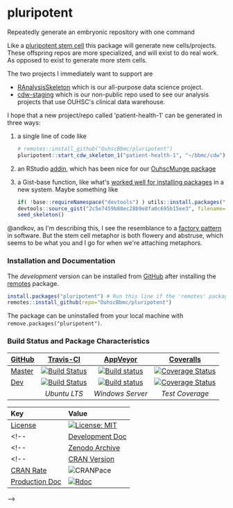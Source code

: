 pluripotent
=========================

Repeatedly generate an embryonic repository with one command

Like a [pluripotent stem cell](https://en.wikipedia.org/wiki/Stem_cell#Potency_meaning) this package will generate new cells/projects.  These offspring repos are more specialized, and will exist to do real work.  As opposed to exist to generate more stem cells.

The two projects I immediately want to support are 
* [RAnalysisSkeleton](https://github.com/wibeasley/RAnalysisSkeleton) which is our all-purpose data science project.
* [cdw-staging](https://github.com/OuhscBbmc/cdw-staging) which is our non-public repo used to see our analysis projects that use OUHSC's clinical data warehouse.

I hope that a new project/repo called 'patient-health-1' can be generated in three ways:
1. a single line of code like

    ```r
    # remotes::install_github("OuhscBbmc/pluripotent")
    pluripotent::start_cdw_skeleton_1("patient-health-1", "~/bbmc/cdw")
    ```
    
1. an RStudio [addin](https://rstudio.github.io/rstudioaddins/), which has been nice for our [OuhscMunge package](http://ouhscbbmc.github.io/OuhscMunge/reference/install_packages_addin.html)
1. a Gist-base function, like what's [worked well for installing packages](https://github.com/OuhscBbmc/RedcapExamplesAndPatterns/blob/master/DocumentationGlobal/ResourcesInstallation.md#installation-required) in a new system.  Maybe something like

    ```r
    if( !base::requireNamespace("devtools") ) utils::install.packages("devtools")
    devtools::source_gist("2c5e7459b88ec28b9e8fa0c695b15ee3", filename="seed.R")
    seed_skeleton()
    ```

@andkov, as I'm describing this, I see the resemblance to a [factory pattern](https://en.wikipedia.org/wiki/Factory_(object-oriented_programming)) in software.  But the stem cell metaphor is both flowery and abstruse, which seems to be what you and I go for when we're attaching metaphors.


### Installation and Documentation

The *development* version can be installed from [GitHub](https://github.com/OuhscBbmc/pluripotent) after installing the [remotes](https://CRAN.R-project.org/package=remotes) package.

```r
install.packages("pluripotent") # Run this line if the 'remotes' package isn't installed already.
remotes::install_github(repo="OuhscBbmc/pluripotent")
```


The package can be uninstalled from your local machine with `remove.packages("pluripotent")`.


### Build Status and Package Characteristics

| [GitHub](https://github.com/OuhscBbmc/pluripotent) | [Travis-CI](https://travis-ci.org/OuhscBbmc/pluripotent/builds) | [AppVeyor](https://ci.appveyor.com/project/wibeasley/pluripotent/history) | [Coveralls](https://coveralls.io/r/OuhscBbmc/pluripotent) |
| :----- | :---------------------------: | :-----------------------------: | :-------: |
| [Master](https://github.com/OuhscBbmc/pluripotent/tree/master) | [![Build Status](https://travis-ci.org/OuhscBbmc/pluripotent.svg?branch=master)](https://travis-ci.org/OuhscBbmc/pluripotent) | [![Build status](https://ci.appveyor.com/api/projects/status/ie2hgogtuqom092k/branch/master?svg=true)](https://ci.appveyor.com/project/wibeasley/pluripotent/branch/master) | [![Coverage Status](https://coveralls.io/repos/github/OuhscBbmc/pluripotent/badge.svg?branch=master)](https://coveralls.io/github/OuhscBbmc/pluripotent?branch=master) |
| [Dev](https://github.com/OuhscBbmc/pluripotent/tree/dev) | [![Build Status](https://travis-ci.org/OuhscBbmc/pluripotent.svg?branch=dev)](https://travis-ci.org/OuhscBbmc/pluripotent) | [![Build status](https://ci.appveyor.com/api/projects/status/ie2hgogtuqom092k/branch/dev?svg=true)](https://ci.appveyor.com/project/wibeasley/pluripotent/branch/dev) | [![Coverage Status](https://coveralls.io/repos/github/OuhscBbmc/pluripotent/badge.svg?branch=dev)](https://coveralls.io/github/OuhscBbmc/pluripotent?branch=dev) |
| | *Ubuntu LTS* | *Windows Server* | *Test Coverage* |

| Key | Value |
| :--- | :----- |
| [License](https://choosealicense.com/) | [![License: MIT](https://img.shields.io/badge/License-MIT-blue.svg)](https://opensource.org/licenses/MIT) |
<!--| [Development Doc](https://www.rdocumentation.org/) | [![Rdoc](https://img.shields.io/badge/pkgodwn-GitHub.io-orange.svg?longCache=true&style=style=for-the-badge)](https://ouhscbbmc.github.io/pluripotent/) |-->
<!--| [Zenodo Archive](https://zenodo.org/search?ln=en&p=pluripotent) | [![DOI](https://zenodo.org/badge/146359325.svg)](https://zenodo.org/badge/latestdoi/146359325) |-->
<!--| [CRAN Version](https://cran.r-project.org/package=pluripotent) | [![CRAN_Status_Badge](http://www.r-pkg.org/badges/version/pluripotent)](https://cran.r-project.org/package=pluripotent) |
| [CRAN Rate](http://cranlogs.r-pkg.org/) | ![CRANPace](http://cranlogs.r-pkg.org/badges/pluripotent) |
| [Production Doc](https://www.rdocumentation.org/) | [![Rdoc](http://www.rdocumentation.org/badges/version/pluripotent)](http://www.rdocumentation.org/packages/pluripotent) |
-->
